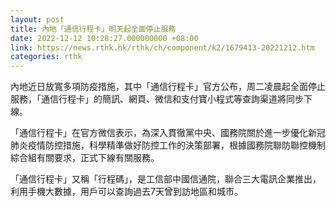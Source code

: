 ```yaml
---
layout: post
title: 內地「通信行程卡」明天起全面停止服務
date: 2022-12-12 10:28:27.000000000 +08:00
link: https://news.rthk.hk/rthk/ch/component/k2/1679413-20221212.htm
categories: rthk
---
```


內地近日放寬多項防疫措施，其中「通信行程卡」官方公布，周二凌晨起全面停止服務，「通信行程卡」的簡訊、網頁、微信和支付寶小程式等查詢渠道將同步下線。

「通信行程卡」在官方微信表示，為深入貫徹黨中央、國務院關於進一步優化新冠肺炎疫情防控措施，科學精準做好防控工作的決策部署，根據國務院聯防聯控機制綜合組有關要求，正式下線有關服務。

「通信行程卡」又稱「行程碼」，是工信部中國信通院，聯合三大電訊企業推出，利用手機大數據，用戶可以查詢過去7天曾到訪地區和城市。
